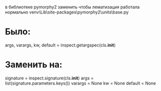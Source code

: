в библиотеке pymorphy2 заменить чтобы лематизация работала нормально
venv\Lib\site-packages\pymorphy2\units\base.py

# Было:

args, varargs, kw, default = inspect.getargspec(cls.__init__)

# Заменить на:
signature = inspect.signature(cls.__init__)
args = list(signature.parameters.keys())
varargs = None
kw = None
default = None
